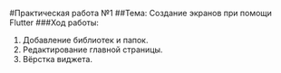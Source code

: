 #Практическая работа №1
##Тема: Создание экранов при помощи Flutter
###Ход работы:
1.	Добавление библиотек и папок.
2.	Редактирование главной страницы.
3.  Вёрстка виджета.
